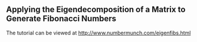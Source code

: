 ## Applying the Eigendecomposition of a Matrix to Generate Fibonacci Numbers 

The tutorial can be viewed at <http://www.numbermunch.com/eigenfibs.html>

